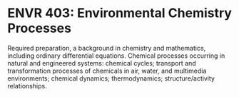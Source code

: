 # ENVR 403: Environmental Chemistry Processes

Required preparation, a background in chemistry and mathematics, including ordinary differential equations. Chemical processes occurring in natural and engineered systems: chemical cycles; transport and transformation processes of chemicals in air, water, and multimedia environments; chemical dynamics; thermodynamics; structure/activity relationships.